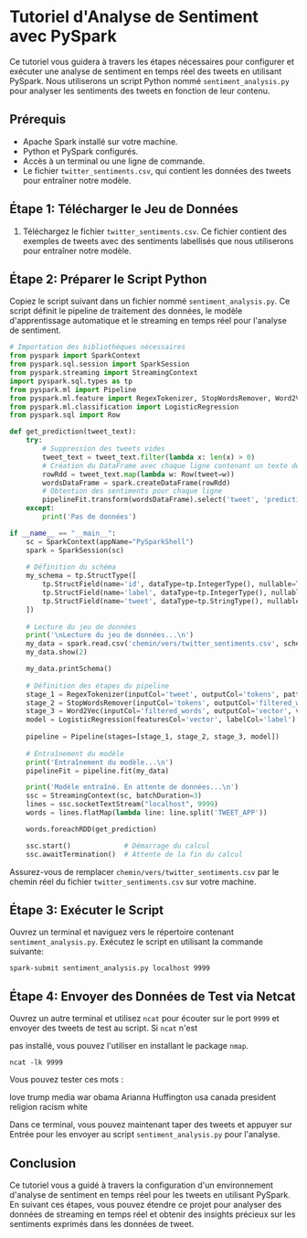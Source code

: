 # Tutoriel d'Analyse de Sentiment avec PySpark

Ce tutoriel vous guidera à travers les étapes nécessaires pour configurer et exécuter une analyse de sentiment en temps réel des tweets en utilisant PySpark. Nous utiliserons un script Python nommé `sentiment_analysis.py` pour analyser les sentiments des tweets en fonction de leur contenu.

## Prérequis

- Apache Spark installé sur votre machine.
- Python et PySpark configurés.
- Accès à un terminal ou une ligne de commande.
- Le fichier `twitter_sentiments.csv`, qui contient les données des tweets pour entraîner notre modèle.

## Étape 1: Télécharger le Jeu de Données

1. Téléchargez le fichier `twitter_sentiments.csv`. Ce fichier contient des exemples de tweets avec des sentiments labellisés que nous utiliserons pour entraîner notre modèle.
   
## Étape 2: Préparer le Script Python

Copiez le script suivant dans un fichier nommé `sentiment_analysis.py`. Ce script définit le pipeline de traitement des données, le modèle d'apprentissage automatique et le streaming en temps réel pour l'analyse de sentiment.

```python
# Importation des bibliothèques nécessaires
from pyspark import SparkContext
from pyspark.sql.session import SparkSession
from pyspark.streaming import StreamingContext
import pyspark.sql.types as tp
from pyspark.ml import Pipeline
from pyspark.ml.feature import RegexTokenizer, StopWordsRemover, Word2Vec
from pyspark.ml.classification import LogisticRegression
from pyspark.sql import Row

def get_prediction(tweet_text):
    try:
        # Suppression des tweets vides
        tweet_text = tweet_text.filter(lambda x: len(x) > 0)
        # Création du DataFrame avec chaque ligne contenant un texte de tweet
        rowRdd = tweet_text.map(lambda w: Row(tweet=w))
        wordsDataFrame = spark.createDataFrame(rowRdd)
        # Obtention des sentiments pour chaque ligne
        pipelineFit.transform(wordsDataFrame).select('tweet', 'prediction').show()
    except:
        print('Pas de données')

if __name__ == "__main__":
    sc = SparkContext(appName="PySparkShell")
    spark = SparkSession(sc)
    
    # Définition du schéma
    my_schema = tp.StructType([
        tp.StructField(name='id', dataType=tp.IntegerType(), nullable=True),
        tp.StructField(name='label', dataType=tp.IntegerType(), nullable=True),
        tp.StructField(name='tweet', dataType=tp.StringType(), nullable=True)    
    ])
    
    # Lecture du jeu de données
    print('\nLecture du jeu de données...\n')
    my_data = spark.read.csv('chemin/vers/twitter_sentiments.csv', schema=my_schema, header=True)
    my_data.show(2)

    my_data.printSchema()
    
    # Définition des étapes du pipeline
    stage_1 = RegexTokenizer(inputCol='tweet', outputCol='tokens', pattern='\\W')
    stage_2 = StopWordsRemover(inputCol='tokens', outputCol='filtered_words')
    stage_3 = Word2Vec(inputCol='filtered_words', outputCol='vector', vectorSize=100)
    model = LogisticRegression(featuresCol='vector', labelCol='label')
    
    pipeline = Pipeline(stages=[stage_1, stage_2, stage_3, model])
    
    # Entraînement du modèle
    print('Entraînement du modèle...\n')
    pipelineFit = pipeline.fit(my_data)

    print('Modèle entraîné. En attente de données...\n')
    ssc = StreamingContext(sc, batchDuration=3)
    lines = ssc.socketTextStream("localhost", 9999)
    words = lines.flatMap(lambda line: line.split('TWEET_APP'))

    words.foreachRDD(get_prediction)

    ssc.start()             # Démarrage du calcul
    ssc.awaitTermination()  # Attente de la fin du calcul
```

Assurez-vous de remplacer `chemin/vers/twitter_sentiments.csv` par le chemin réel du fichier `twitter_sentiments.csv` sur votre machine.

## Étape 3: Exécuter le Script

Ouvrez un terminal et naviguez vers le répertoire contenant `sentiment_analysis.py`. Exécutez le script en utilisant la commande suivante:

```
spark-submit sentiment_analysis.py localhost 9999
```

## Étape 4: Envoyer des Données de Test via Netcat

Ouvrez un autre terminal et utilisez `ncat` pour écouter sur le port `9999` et envoyer des tweets de test au script. Si `ncat` n'est

 pas installé, vous pouvez l'utiliser en installant le package `nmap`.

```
ncat -lk 9999
```

Vous pouvez tester ces mots : 

love trump media war obama Arianna Huffington usa canada president religion racism white 

Dans ce terminal, vous pouvez maintenant taper des tweets et appuyer sur Entrée pour les envoyer au script `sentiment_analysis.py` pour l'analyse.

## Conclusion

Ce tutoriel vous a guidé à travers la configuration d'un environnement d'analyse de sentiment en temps réel pour les tweets en utilisant PySpark. En suivant ces étapes, vous pouvez étendre ce projet pour analyser des données de streaming en temps réel et obtenir des insights précieux sur les sentiments exprimés dans les données de tweet.

